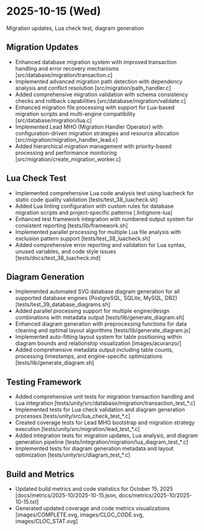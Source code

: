 # 2025-10-15 (Wed)

Migration updates, Lua check test, diagram generation

## Migration Updates

- Enhanced database migration system with improved transaction handling and error recovery mechanisms [src/database/migration/transaction.c]
- Implemented advanced migration path detection with dependency analysis and conflict resolution [src/migration/path_handler.c]
- Added comprehensive migration validation with schema consistency checks and rollback capabilities [src/database/migration/validate.c]
- Enhanced migration file processing with support for Lua-based migration scripts and multi-engine compatibility [src/database/migration/lua.c]
- Implemented Lead MHO (Migration Handler Operator) with configuration-driven migration strategies and resource allocation [src/migration/migration_handler_lead.c]
- Added hierarchical migration management with priority-based processing and performance monitoring [src/migration/create_migration_worker.c]

## Lua Check Test

- Implemented comprehensive Lua code analysis test using luacheck for static code quality validation [tests/test_38_luacheck.sh]
- Added Lua linting configuration with custom rules for database migration scripts and project-specific patterns [.lintignore-lua]
- Enhanced test framework integration with numbered output system for consistent reporting [tests/lib/framework.sh]
- Implemented parallel processing for multiple Lua file analysis with exclusion pattern support [tests/test_38_luacheck.sh]
- Added comprehensive error reporting and validation for Lua syntax, unused variables, and code style issues [tests/docs/test_38_luacheck.md]

## Diagram Generation

- Implemented automated SVG database diagram generation for all supported database engines (PostgreSQL, SQLite, MySQL, DB2) [tests/test_39_database_diagrams.sh]
- Added parallel processing support for multiple engine/design combinations with metadata output [tests/lib/generate_diagram.sh]
- Enhanced diagram generation with preprocessing functions for data cleaning and optimal layout algorithms [tests/lib/generate_diagram.js]
- Implemented auto-fitting layout system for table positioning within diagram bounds and relationship visualization [images/acuranzo/]
- Added comprehensive metadata output including table counts, processing timestamps, and engine-specific optimizations [tests/lib/generate_diagram.sh]

## Testing Framework

- Added comprehensive unit tests for migration transaction handling and Lua integration [tests/unity/src/database/migration/transaction_test_*.c]
- Implemented tests for Lua check validation and diagram generation processes [tests/unity/src/lua_check_test_*.c]
- Created coverage tests for Lead MHO bootstrap and migration strategy execution [tests/unity/src/migration/lead_test_*.c]
- Added integration tests for migration updates, Lua analysis, and diagram generation pipeline [tests/integration/migration/lua_diagram_test_*.c]
- Implemented tests for diagram generation metadata and layout optimization [tests/unity/src/diagram_test_*.c]

## Build and Metrics

- Updated build metrics and code statistics for October 15, 2025 [docs/metrics/2025-10/2025-10-15.json, docs/metrics/2025-10/2025-10-15.txt]
- Generated updated coverage and code metrics visualizations [images/COMPLETE.svg, images/CLOC_CODE.svg, images/CLOC_STAT.svg]